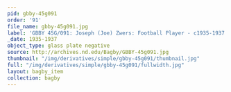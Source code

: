 ```yaml
---
pid: gbby-45g091
order: '91'
file_name: gbby-45g091.jpg
label: 'GBBY 45G/091: Joseph (Joe) Zwers: Football Player - c1935-1937'
_date: 1935-1937
object_type: glass plate negative
source: http://archives.nd.edu/Bagby/GBBY-45g091.jpg
thumbnail: "/img/derivatives/simple/gbby-45g091/thumbnail.jpg"
full: "/img/derivatives/simple/gbby-45g091/fullwidth.jpg"
layout: bagby_item
collection: bagby
---
```


